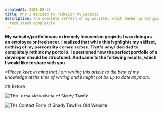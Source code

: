 ```yaml
---
createdAt: 2021-02-28
title: Why I decided to redesign my website
description: The complete refresh of my website, which ended up changing the
  tech stack completely
---
```

**My website/portfolio was extremely focused on projects I was doing as an employee or freelancer. I realized that while this highlights my skillset, nothing of my personality comes across. That's why I decided to completely rethink my portolio. I questioned how the perfect portfolio of a developer should be structured. And came to the following results, which I would like to share with you.** 

*\*Please keep in mind that I am writing this article to the best of my knowledge at the time of writing and it might not be up to date anymore.*

\## Before

![This is the old website of Shady Tawfik](/img/scr-20220626-qqz.png "MA Old Site")

![The Contact Form of Shady Tawfiks Old Website](/img/scr-20220626-qrk.png "Contact Form")